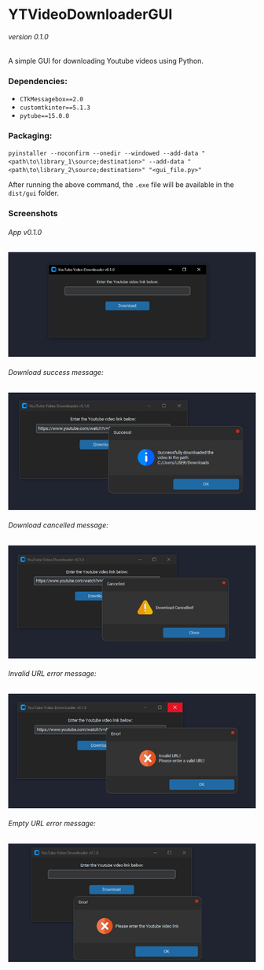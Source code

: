 # **YTVideoDownloaderGUI**

###### version 0.1.0

A simple GUI for downloading Youtube videos using Python.

### Dependencies:

* `CTkMessagebox==2.0`
* `customtkinter==5.1.3`
* `pytube==15.0.0`

### Packaging:

`pyinstaller --noconfirm --onedir --windowed --add-data "<path\to\library_1\source;destination>" --add-data "<path\to\library_2\source;destination>" "<gui_file.py>"`

After running the above command, the `.exe` file will be available in the `dist/gui` folder.

### Screenshots

###### App v0.1.0

![App v0.1.0](./images/screenshots/v0.1.0/App_v0.1.0.jpg)

###### Download success message:

![Download success v0.1.0](./images/screenshots/v0.1.0/download_success_v0.1.0.jpg)

###### Download cancelled message:

![Download cancelled v0.1.0](./images/screenshots/v0.1.0/download_cancelled_v0.1.0.jpg)

###### Invalid URL error message:

![Invalid URL error v0.1.0](./images/screenshots/v0.1.0/invalid_url_error_v0.1.0.jpg)

###### Empty URL error message:

![Empty URL error v0.1.0](./images/screenshots/v0.1.0/empty_url_error_v0.1.0.jpg)
